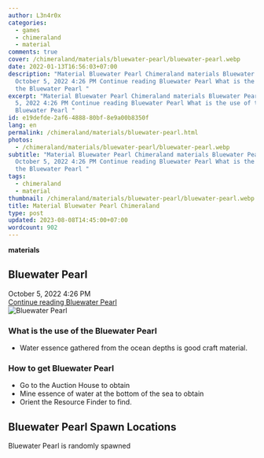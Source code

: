 ```yaml
---
author: L3n4r0x
categories:
  - games
  - chimeraland
  - material
comments: true
cover: /chimeraland/materials/bluewater-pearl/bluewater-pearl.webp
date: 2022-01-13T16:56:03+07:00
description: "Material Bluewater Pearl Chimeraland materials Bluewater Pearl
  October 5, 2022 4:26 PM Continue reading Bluewater Pearl What is the use of
  the Bluewater Pearl "
excerpt: "Material Bluewater Pearl Chimeraland materials Bluewater Pearl October
  5, 2022 4:26 PM Continue reading Bluewater Pearl What is the use of the
  Bluewater Pearl "
id: e19defde-2af6-4888-80bf-8e9a00b8350f
lang: en
permalink: /chimeraland/materials/bluewater-pearl.html
photos:
  - /chimeraland/materials/bluewater-pearl/bluewater-pearl.webp
subtitle: "Material Bluewater Pearl Chimeraland materials Bluewater Pearl
  October 5, 2022 4:26 PM Continue reading Bluewater Pearl What is the use of
  the Bluewater Pearl "
tags:
  - chimeraland
  - material
thumbnail: /chimeraland/materials/bluewater-pearl/bluewater-pearl.webp
title: Material Bluewater Pearl Chimeraland
type: post
updated: 2023-08-08T14:45:00+07:00
wordcount: 902
---
```


<link
  rel="stylesheet"
  href="https://rawcdn.githack.com/dimaslanjaka/Web-Manajemen/870a349/css/bootstrap-5-3-0-alpha3-wrapper.css"
/>
<section id="bootstrap-wrapper">
  <div data-bs-theme="dark">
    <div
      class="row g-0 border rounded overflow-hidden flex-md-row mb-4 shadow-sm position-relative bg-dark text-light"
    >
      <div class="col p-4 d-flex flex-column position-static">
        <strong class="d-inline-block mb-2 text-success">materials</strong>
        <h2 class="mb-0">Bluewater Pearl</h2>
        <div class="mb-1 text-muted">October 5, 2022 4:26 PM</div>
        <a
          href="/chimeraland/materials/bluewater-pearl.html"
          class="stretched-link d-none text-primary"
          >Continue reading Bluewater Pearl</a
        >
      </div>
      <div class="col-auto d-none d-md-block d-lg-block">
        <img
          src="https://www.webmanajemen.com/chimeraland/materials/bluewater-pearl/bluewater-pearl.webp"
          alt="Bluewater Pearl"
        />
      </div>
    </div>
    <div class="row">
      <div class="col-lg-6 col-12 mb-2">
        <div class="card">
          <div class="card-body">
            <h3 class="card-title">What is the use of the Bluewater Pearl</h3>
            <div class="card-text">
              <ul>
                <li>
                  Water essence gathered from the ocean depths is good craft
                  material.
                </li>
              </ul>
            </div>
          </div>
        </div>
      </div>
      <div class="col-lg-6 col-12 mb-2">
        <div class="card">
          <div class="card-body">
            <h3 class="card-title">How to get Bluewater Pearl</h3>
            <div class="card-text">
              <ul>
                <li>Go to the Auction House to obtain</li>
                <li>
                  Mine essence of water at the bottom of the sea to obtain
                </li>
                <li>Orient the Resource Finder to find.</li>
              </ul>
            </div>
          </div>
        </div>
      </div>
      <div class="col-12 mb-2">
        <h2>Bluewater Pearl Spawn Locations</h2>
        <p>Bluewater Pearl is randomly spawned</p>
      </div>
    </div>
  </div>
</section>